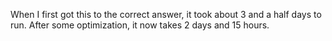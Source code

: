 When I first got this to the correct answer, it took about 3 and a half days to run.  After some optimization,
it now takes 2 days and 15 hours.

